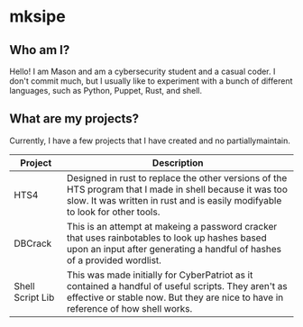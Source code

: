 # mksipe

## Who am I?

Hello! I am Mason and am a cybersecurity student and a casual coder. I don't commit much, but I usually like to experiment with a bunch of different languages, such as Python, Puppet, Rust, and shell. 

## What are my projects?

Currently, I have a few projects that I have created and no partiallymaintain. 

 |Project|Description|
|-|-|
|HTS4|Designed in rust to replace the other versions of the HTS program that I made in shell because it was too slow. It was written in rust and is easily modifyable to look for other tools.|
|DBCrack|This is an attempt at makeing a password cracker that uses rainbotables to look up hashes based upon an input after generating a handful of hashes of a provided wordlist.|
|Shell Script Lib|This was made initially for CyberPatriot as it contained a handful of useful scripts. They aren't as effective or stable now. But they are nice to have in reference of how shell works.|
